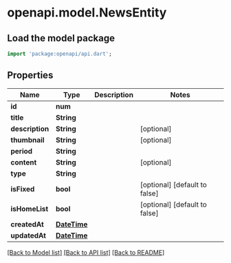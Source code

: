 # openapi.model.NewsEntity

## Load the model package
```dart
import 'package:openapi/api.dart';
```

## Properties
Name | Type | Description | Notes
------------ | ------------- | ------------- | -------------
**id** | **num** |  | 
**title** | **String** |  | 
**description** | **String** |  | [optional] 
**thumbnail** | **String** |  | [optional] 
**period** | **String** |  | 
**content** | **String** |  | [optional] 
**type** | **String** |  | 
**isFixed** | **bool** |  | [optional] [default to false]
**isHomeList** | **bool** |  | [optional] [default to false]
**createdAt** | [**DateTime**](DateTime.md) |  | 
**updatedAt** | [**DateTime**](DateTime.md) |  | 

[[Back to Model list]](../README.md#documentation-for-models) [[Back to API list]](../README.md#documentation-for-api-endpoints) [[Back to README]](../README.md)



